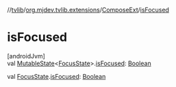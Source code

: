 //[tvlib](../../../index.md)/[org.mjdev.tvlib.extensions](../index.md)/[ComposeExt](index.md)/[isFocused](is-focused.md)

# isFocused

[androidJvm]\
val [MutableState](https://developer.android.com/reference/kotlin/androidx/compose/runtime/MutableState.html)&lt;[FocusState](https://developer.android.com/reference/kotlin/androidx/compose/ui/focus/FocusState.html)&gt;.[isFocused](is-focused.md): [Boolean](https://kotlinlang.org/api/latest/jvm/stdlib/kotlin/-boolean/index.html)

val [FocusState](https://developer.android.com/reference/kotlin/androidx/compose/ui/focus/FocusState.html).[isFocused](is-focused.md): [Boolean](https://kotlinlang.org/api/latest/jvm/stdlib/kotlin/-boolean/index.html)
